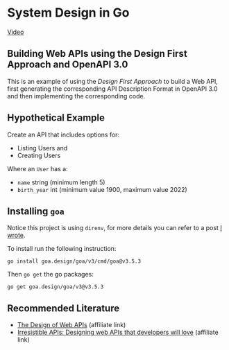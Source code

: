 # System Design in Go

[Video](https://youtu.be/ErA92edMta8)

## Building Web APIs using the Design First Approach and OpenAPI 3.0

This is an example of using the _Design First Approach_ to build a Web API, first generating the corresponding API Description Format in OpenAPI 3.0 and then implementing the corresponding code.

## Hypothetical Example

Create an API that includes options for:

* Listing Users and
* Creating Users

Where an `User` has a:

* `name` string (minimum length 5)
* `birth_year` int (minimum value 1900, maximum value 2022)

## Installing `goa`

Notice this project is using `direnv`, for more details you can refer to a post [I wrote](https://mariocarrion.com/2020/11/20/golang-go-tool-direnv.html).

To install run the following instruction:

```
go install goa.design/goa/v3/cmd/goa@v3.5.3
```

Then `go get` the go packages:

```
go get goa.design/goa/v3@v3.5.3
```

## Recommended Literature

* [The Design of Web APIs](https://amzn.to/2PNtQvi) (affiliate link)
* [Irresistible APIs: Designing web APIs that developers will love](https://amzn.to/38n5ChW) (affiliate link)
